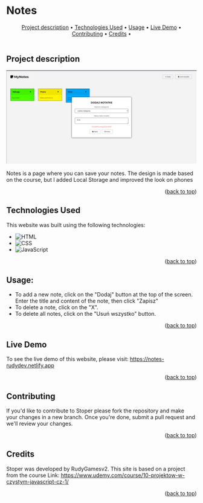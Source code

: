 <a name="readme-top"></a>

# Notes

<!-- TABLE OF CONTENTS -->
<div align="center">
  <a href="#project-description">Project description</a> •
  <a href="#technologies-used">Technologies Used</a> •
  <a href="#usage">Usage</a> •
  <a href="#live-demo">Live Demo</a> •
  <a href="#contributing">Contributing</a> •
  <a href="#credits">Credits</a> •
</div>

<br>

## Project description

![Site screenshot][product-screenshot] <br>

Notes is a page where you can save your notes. 
The design is made based on the course, but I added Local Storage and improved the look on phones

<p align="right">(<a href="#readme-top">back to top</a>)</p>

## Technologies Used

This website was built using the following technologies:

- ![HTML][html-img]
- ![CSS][css-img]
- ![JavaScript][js-img]

<p align="right">(<a href="#readme-top">back to top</a>)</p>

## Usage:

- To add a new note, click on the "Dodaj" button at the top of the screen. 
Enter the title and content of the note, then click "Zapisz" <br>
- To delete a note, click on the "X". <br>
- To delete all notes, click on the "Usuń wszystko" button. <br>

<p align="right">(<a href="#readme-top">back to top</a>)</p>

## Live Demo

To see the live demo of this website, please visit: https://notes-rudydev.netlify.app

<p align="right">(<a href="#readme-top">back to top</a>)</p>

## Contributing

If you'd like to contribute to Stoper please fork the repository and make your changes in a new branch. Once you're done, submit a pull request and we'll review your changes.

<p align="right">(<a href="#readme-top">back to top</a>)</p>

## Credits

Stoper was developed by RudyGamesv2.
This site is based on a project from the course
Link: https://www.udemy.com/course/10-projektow-w-czystym-javascript-cz-1/

<p align="right">(<a href="#readme-top">back to top</a>)</p>

[product-screenshot]: screen.png
[html-img]: https://img.shields.io/badge/-HTML-E34F26?logo=html5&logoColor=white
[css-img]: https://img.shields.io/badge/-CSS-1572B6?logo=css3&logoColor=white
[js-img]: https://img.shields.io/badge/-JS-F7DF1E?logo=javaScript&logoColor=white
